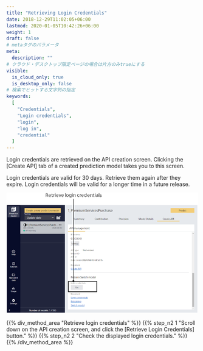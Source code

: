 ```yaml
---
title: "Retrieving Login Credentials"
date: 2018-12-29T11:02:05+06:00
lastmod: 2020-01-05T10:42:26+06:00
weight: 1
draft: false
# metaタグのパラメータ
meta:
  description: ""
# クラウド・デスクトップ限定ページの場合は片方のみtrueにする
visible:
  is_cloud_only: true
  is_desktop_only: false
# 検索でヒットする文字列の指定
keywords:
  [
    "Credentials",
    "Login credentials",
    "login",
    "log in",
    "credential"
  ]
---
```


Login credentials are retrieved on the API creation screen.
Clicking the [Create API] tab of a created prediction model takes you to this screen.

Login credentials are valid for 30 days. Retrieve them again after they expire.
Login credentials will be valid for a longer time in a future release.

![](../../img_en/t_slide107.png)

{{% div_method_area "Retrieve login credentials" %}}
{{% step_n2 1 "Scroll down on the API creation screen, and click the [Retrieve Login Credentials] button." %}}
{{% step_n2 2 "Check the displayed login credentials." %}}
{{% /div_method_area %}}


